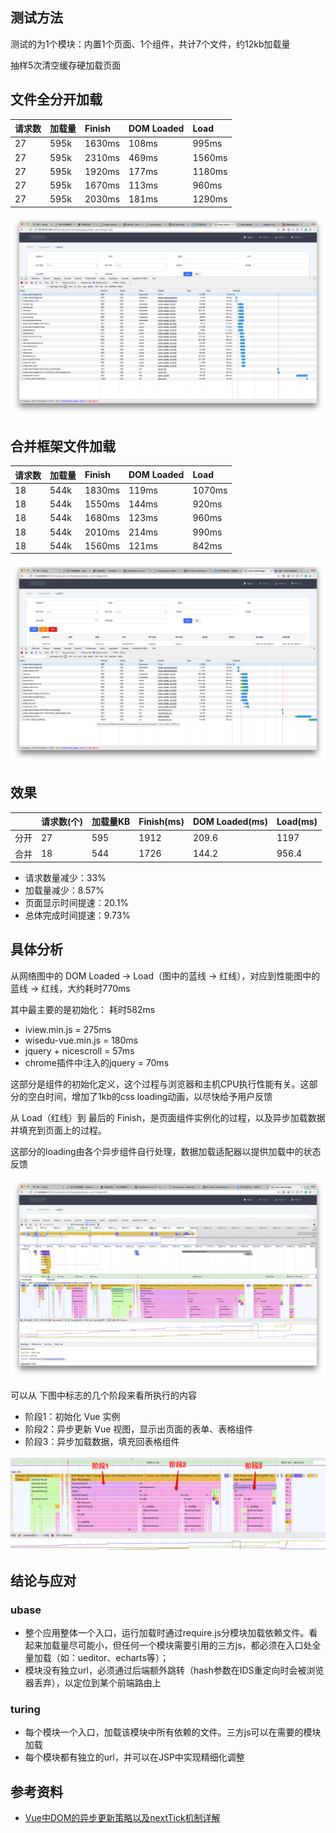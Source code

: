 ## 测试方法

测试的为1个模块：内置1个页面、1个组件，共计7个文件，约12kb加载量

抽样5次清空缓存硬加载页面

## 文件全分开加载

| 请求数 | 加载量 | Finish | DOM Loaded | Load |
| :--- | :--- | :--- | :--- | :--- |
| 27 | 595k | 1630ms | 108ms | 995ms |
| 27 | 595k | 2310ms | 469ms | 1560ms |
| 27 | 595k | 1920ms | 177ms | 1180ms |
| 27 | 595k | 1670ms | 113ms | 960ms |
| 27 | 595k | 2030ms | 181ms | 1290ms |

![文件全分开加载](./文件全分开加载.png)

## 合并框架文件加载

| 请求数 | 加载量 | Finish | DOM Loaded | Load |
| :--- | :--- | :--- | :--- | :--- |
| 18 | 544k | 1830ms | 119ms | 1070ms |
| 18 | 544k | 1550ms | 144ms | 920ms |
| 18 | 544k | 1680ms | 123ms | 960ms |
| 18 | 544k | 2010ms | 214ms | 990ms |
| 18 | 544k | 1560ms | 121ms | 842ms |

![合并框架文件加载](./合并框架文件加载.png)

## 效果

|  | 请求数(个) | 加载量KB | Finish(ms) | DOM Loaded(ms) | Load(ms) |
| :---| :--- | :--- | :--- | :--- | :--- |
| 分开 | 27 | 595 | 1912 | 209.6 | 1197 |
| 合并 | 18 | 544 | 1726 | 144.2 | 956.4 |

* 请求数量减少：33%
* 加载量减少：8.57%
* 页面显示时间提速：20.1%
* 总体完成时间提速：9.73%


## 具体分析

从网络图中的 DOM Loaded -> Load（图中的蓝线 -> 红线），对应到性能图中的 蓝线 -> 红线，大约耗时770ms

其中最主要的是初始化： 耗时582ms

* iview.min.js = 275ms
* wisedu-vue.min.js = 180ms
* jquery + nicescroll = 57ms
* chrome插件中注入的jquery = 70ms


这部分是组件的初始化定义，这个过程与浏览器和主机CPU执行性能有关。这部分的空白时间，增加了1kb的css loading动画，以尽快给予用户反馈

从 Load（红线）到 最后的 Finish，是页面组件实例化的过程，以及异步加载数据并填充到页面上的过程。

这部分的loading由各个异步组件自行处理，数据加载适配器以提供加载中的状态反馈

![性能详细分析](./性能详细分析.png)

可以从 下图中标志的几个阶段来看所执行的内容
* 阶段1：初始化 Vue 实例
* 阶段2：异步更新 Vue 视图，显示出页面的表单、表格组件
* 阶段3：异步加载数据，填充回表格组件

![页面初始化](./页面初始化.png)

## 结论与应对

### ubase

* 整个应用整体一个入口，运行加载时通过require.js分模块加载依赖文件。看起来加载量尽可能小，但任何一个模块需要引用的三方js，都必须在入口处全量加载（如：ueditor、echarts等）；
* 模块没有独立url，必须通过后端额外跳转（hash参数在IDS重定向时会被浏览器丢弃），以定位到某个前端路由上

### turing

* 每个模块一个入口，加载该模块中所有依赖的文件。三方js可以在需要的模块加载
* 每个模块都有独立的url，并可以在JSP中实现精细化调整


## 参考资料

* [Vue中DOM的异步更新策略以及nextTick机制详解](http://www.php.cn/js-tutorial-386849.html)
